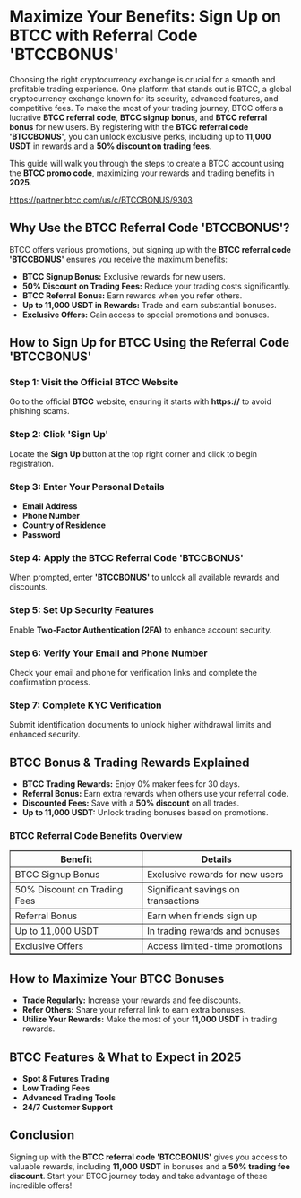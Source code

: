 <h1>Maximize Your Benefits: Sign Up on BTCC with Referral Code 'BTCCBONUS'</h1>

<p>Choosing the right cryptocurrency exchange is crucial for a smooth and profitable trading experience. One platform that stands out is BTCC, a global cryptocurrency exchange known for its security, advanced features, and competitive fees. To make the most of your trading journey, BTCC offers a lucrative <strong>BTCC referral code</strong>, <strong>BTCC signup bonus</strong>, and <strong>BTCC referral bonus</strong> for new users. By registering with the <strong>BTCC referral code 'BTCCBONUS'</strong>, you can unlock exclusive perks, including up to <strong>11,000 USDT</strong> in rewards and a <strong>50% discount on trading fees</strong>.</p>

<p>This guide will walk you through the steps to create a BTCC account using the <strong>BTCC promo code</strong>, maximizing your rewards and trading benefits in <strong>2025</strong>.</p>
<a href="https://partner.btcc.com/us/c/BTCCBONUS/9303" target="_blank">https://partner.btcc.com/us/c/BTCCBONUS/9303</a>

<h2>Why Use the BTCC Referral Code 'BTCCBONUS'?</h2>

<p>BTCC offers various promotions, but signing up with the <strong>BTCC referral code 'BTCCBONUS'</strong> ensures you receive the maximum benefits:</p>

<ul>
    <li><strong>BTCC Signup Bonus:</strong> Exclusive rewards for new users.</li>
    <li><strong>50% Discount on Trading Fees:</strong> Reduce your trading costs significantly.</li>
    <li><strong>BTCC Referral Bonus:</strong> Earn rewards when you refer others.</li>
    <li><strong>Up to 11,000 USDT in Rewards:</strong> Trade and earn substantial bonuses.</li>
    <li><strong>Exclusive Offers:</strong> Gain access to special promotions and bonuses.</li>
</ul>

<h2>How to Sign Up for BTCC Using the Referral Code 'BTCCBONUS'</h2>

<h3>Step 1: Visit the Official BTCC Website</h3>
<p>Go to the official <strong>BTCC</strong> website, ensuring it starts with <strong>https://</strong> to avoid phishing scams.</p>

<h3>Step 2: Click 'Sign Up'</h3>
<p>Locate the <strong>Sign Up</strong> button at the top right corner and click to begin registration.</p>

<h3>Step 3: Enter Your Personal Details</h3>
<ul>
    <li><strong>Email Address</strong></li>
    <li><strong>Phone Number</strong></li>
    <li><strong>Country of Residence</strong></li>
    <li><strong>Password</strong></li>
</ul>

<h3>Step 4: Apply the BTCC Referral Code 'BTCCBONUS'</h3>
<p>When prompted, enter <strong>'BTCCBONUS'</strong> to unlock all available rewards and discounts.</p>

<h3>Step 5: Set Up Security Features</h3>
<p>Enable <strong>Two-Factor Authentication (2FA)</strong> to enhance account security.</p>

<h3>Step 6: Verify Your Email and Phone Number</h3>
<p>Check your email and phone for verification links and complete the confirmation process.</p>

<h3>Step 7: Complete KYC Verification</h3>
<p>Submit identification documents to unlock higher withdrawal limits and enhanced security.</p>

<h2>BTCC Bonus & Trading Rewards Explained</h2>

<ul>
    <li><strong>BTCC Trading Rewards:</strong> Enjoy 0% maker fees for 30 days.</li>
    <li><strong>Referral Bonus:</strong> Earn extra rewards when others use your referral code.</li>
    <li><strong>Discounted Fees:</strong> Save with a <strong>50% discount</strong> on all trades.</li>
    <li><strong>Up to 11,000 USDT:</strong> Unlock trading bonuses based on promotions.</li>
</ul>

<h3>BTCC Referral Code Benefits Overview</h3>

<table border="1">
    <thead>
        <tr>
            <th>Benefit</th>
            <th>Details</th>
        </tr>
    </thead>
    <tbody>
        <tr>
            <td>BTCC Signup Bonus</td>
            <td>Exclusive rewards for new users</td>
        </tr>
        <tr>
            <td>50% Discount on Trading Fees</td>
            <td>Significant savings on transactions</td>
        </tr>
        <tr>
            <td>Referral Bonus</td>
            <td>Earn when friends sign up</td>
        </tr>
        <tr>
            <td>Up to 11,000 USDT</td>
            <td>In trading rewards and bonuses</td>
        </tr>
        <tr>
            <td>Exclusive Offers</td>
            <td>Access limited-time promotions</td>
        </tr>
    </tbody>
</table>

<h2>How to Maximize Your BTCC Bonuses</h2>

<ul>
    <li><strong>Trade Regularly:</strong> Increase your rewards and fee discounts.</li>
    <li><strong>Refer Others:</strong> Share your referral link to earn extra bonuses.</li>
    <li><strong>Utilize Your Rewards:</strong> Make the most of your <strong>11,000 USDT</strong> in trading rewards.</li>
</ul>

<h2>BTCC Features & What to Expect in 2025</h2>

<ul>
    <li><strong>Spot & Futures Trading</strong></li>
    <li><strong>Low Trading Fees</strong></li>
    <li><strong>Advanced Trading Tools</strong></li>
    <li><strong>24/7 Customer Support</strong></li>
</ul>

<h2>Conclusion</h2>

<p>Signing up with the <strong>BTCC referral code 'BTCCBONUS'</strong> gives you access to valuable rewards, including <strong>11,000 USDT</strong> in bonuses and a <strong>50% trading fee discount</strong>. Start your BTCC journey today and take advantage of these incredible offers!</p>

